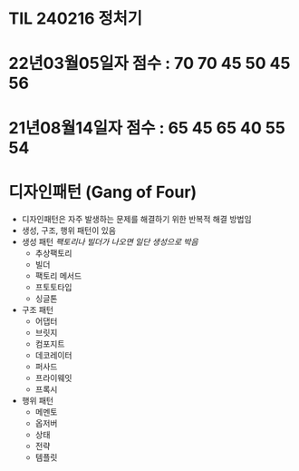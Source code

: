 # TIL 240216 정처기 
# 22년03월05일자 점수 : 70 70 45 50 45 56
# 21년08월14일자 점수 : 65 45 65 40 55 54

# 디자인패턴 (Gang of Four)
- 디자인패턴은 자주 발생하는 문제를 해결하기 위한 반복적 해결 방법임
- 생성, 구조, 행위 패턴이 있음
- 생성 패턴 *팩토리나 빌더가 나오면 일단 생성으로 박음*
    - 추상팩토리
    - 빌더
    - 팩토리 메서드
    - 프토토타입
    - 싱글톤 
- 구조 패턴
    - 어댑터
    - 브릿지
    - 컴포지트
    - 데코레이터
    - 퍼사드
    - 프라이웨잇
    - 프록시
- 행위 패턴
    - 메멘토
    - 옵저버
    - 상태
    - 전략
    - 템플릿